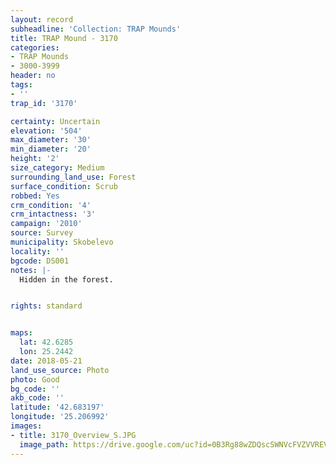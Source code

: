 ```yaml
---
layout: record
subheadline: 'Collection: TRAP Mounds'
title: TRAP Mound - 3170
categories:
- TRAP Mounds
- 3000-3999
header: no
tags:
- ''
trap_id: '3170'

certainty: Uncertain
elevation: '504'
max_diameter: '30'
min_diameter: '20'
height: '2'
size_category: Medium
surrounding_land_use: Forest
surface_condition: Scrub
robbed: Yes
crm_condition: '4'
crm_intactness: '3'
campaign: '2010'
source: Survey
municipality: Skobelevo
locality: ''
bgcode: DS001
notes: |-
  Hidden in the forest.


rights: standard


maps:
  lat: 42.6285
  lon: 25.2442
date: 2018-05-21
land_use_source: Photo
photo: Good
bg_code: ''
akb_code: ''
latitude: '42.683197'
longitude: '25.206992'
images:
- title: 3170_Overview_S.JPG
  image_path: https://drive.google.com/uc?id=0B3Rg88wZDQscSWNVcFVZVVREVGM
---
```

